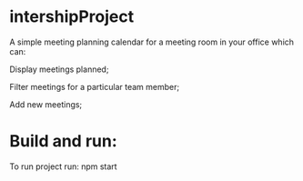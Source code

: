 # intershipProject
 
A simple meeting planning calendar for a meeting room in your office which can:

Display meetings planned;

Filter meetings for a particular team member;

Add new meetings;

# Build and run:

To run project run: npm start
